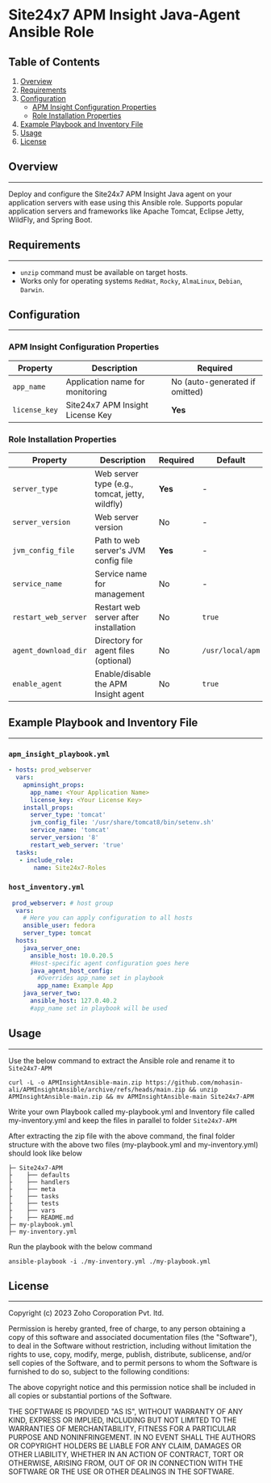 # Site24x7 APM Insight Java-Agent Ansible Role

## Table of Contents

1. [Overview](#overview)
2. [Requirements](#requirements)
3. [Configuration](#configuration)
    * [APM Insight Configuration Properties](#apm-insight-configuration-properties)
    * [Role Installation Properties](#role-installation-properties)
4. [Example Playbook and Inventory File](#example-playbook-and-inventory-file)
5. [Usage](#usage)
6. [License](#license)

## Overview
------------

Deploy and configure the Site24x7 APM Insight Java agent on your application servers with ease using this Ansible role. Supports popular application servers and frameworks like Apache Tomcat, Eclipse Jetty, WildFly, and Spring Boot.

## Requirements
---------------

* `unzip` command must be available on target hosts.
* Works only for operating systems `RedHat`, `Rocky`, `AlmaLinux`, `Debian`, `Darwin`.

## Configuration
-------------

### APM Insight Configuration Properties

| Property | Description | Required |
| --- | --- | --- |
| `app_name` | Application name for monitoring | No (auto-generated if omitted) |
| `license_key` | Site24x7 APM Insight License Key | **Yes** |

### Role Installation Properties

| Property | Description | Required | Default |
| --- | --- | --- | --- |
| `server_type` | Web server type (e.g., tomcat, jetty, wildfly) | **Yes** | - |
| `server_version` | Web server version | No | - |
| `jvm_config_file` | Path to web server's JVM config file | **Yes** | - |
| `service_name` | Service name for management | No | - |
| `restart_web_server` | Restart web server after installation | No | `true` |
| `agent_download_dir` | Directory for agent files (optional) | No | `/usr/local/apm` |
| `enable_agent` | Enable/disable the APM Insight agent | No | `true` |

## Example Playbook and Inventory File
--------------------------------------

### `apm_insight_playbook.yml`
```yml
- hosts: prod_webserver
  vars:
    apminsight_props:
      app_name: <Your Application Name>
      license_key: <Your License Key>
    install_props:
      server_type: 'tomcat'
      jvm_config_file: '/usr/share/tomcat8/bin/setenv.sh'
      service_name: 'tomcat'
      server_version: '8'
      restart_web_server: 'true'
  tasks:
   - include_role:
       name: Site24x7-Roles
```    
### `host_inventory.yml`

```yml
 prod_webserver: # host group
  vars:
    # Here you can apply configuration to all hosts
    ansible_user: fedora
    server_type: tomcat
  hosts:
    java_server_one:
      ansible_host: 10.0.20.5
      #Host-specific agent configuration goes here
      java_agent_host_config:
        #Overrides app_name set in playbook
        app_name: Example App
    java_server_two:
      ansible_host: 127.0.40.2
      #app_name set in playbook will be used
```
## Usage
--------
Use the below command to extract the Ansible role and rename it to ```Site24x7-APM```

```curl -L -o APMInsightAnsible-main.zip https://github.com/mohasin-ali/APMInsightAnsible/archive/refs/heads/main.zip && unzip APMInsightAnsible-main.zip && mv APMInsightAnsible-main Site24x7-APM```

Write your own Playbook called my-playbook.yml and Inventory file called my-inventory.yml and keep the files in parallel to folder `Site24x7-APM`

After extracting the zip file with the above command, the final folder structure with the above two files (my-playbook.yml and my-inventory.yml) should look like below
```
├─ Site24x7-APM
├    ├── defaults
├    ├── handlers
├    ├── meta
├    ├── tasks
├    ├── tests
├    ├── vars
├    ├── README.md
├─ my-playbook.yml
├─ my-inventory.yml
```

Run the playbook with the below command

 ``` ansible-playbook -i ./my-inventory.yml ./my-playbook.yml ```

## License
--------
Copyright (c) 2023 Zoho Coroporation Pvt. ltd.

Permission is hereby granted, free of charge, to any person obtaining a copy
of this software and associated documentation files (the "Software"), to deal
in the Software without restriction, including without limitation the rights
to use, copy, modify, merge, publish, distribute, sublicense, and/or sell
copies of the Software, and to permit persons to whom the Software is
furnished to do so, subject to the following conditions:

The above copyright notice and this permission notice shall be included in all
copies or substantial portions of the Software.

THE SOFTWARE IS PROVIDED "AS IS", WITHOUT WARRANTY OF ANY KIND, EXPRESS OR
IMPLIED, INCLUDING BUT NOT LIMITED TO THE WARRANTIES OF MERCHANTABILITY,
FITNESS FOR A PARTICULAR PURPOSE AND NONINFRINGEMENT. IN NO EVENT SHALL THE
AUTHORS OR COPYRIGHT HOLDERS BE LIABLE FOR ANY CLAIM, DAMAGES OR OTHER
LIABILITY, WHETHER IN AN ACTION OF CONTRACT, TORT OR OTHERWISE, ARISING FROM,
OUT OF OR IN CONNECTION WITH THE SOFTWARE OR THE USE OR OTHER DEALINGS IN THE
SOFTWARE.
